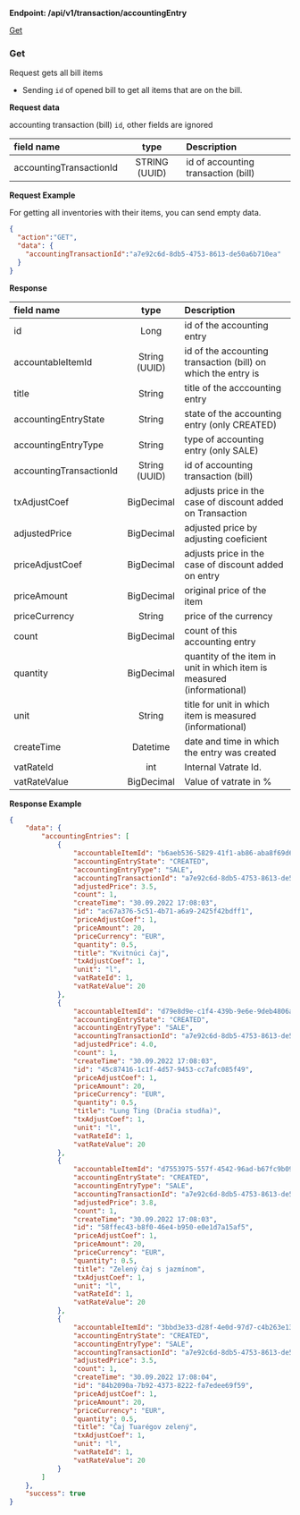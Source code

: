 **Endpoint: /api/v1/transaction/accountingEntry**

[Get](#GET)

### Get

Request gets all bill items

* Sending `id` of opened bill to get all items that are on the bill.

**Request data**

accounting transaction (bill) `id`, other fields are ignored

| field name              |     type      | Description                         |
| :---------------------- | :-----------: | :---------------------------------- |
| accountingTransactionId | STRING (UUID) | id of accounting transaction (bill) |

**Request Example**

For getting all inventories with their items, you can send empty data.

```json
{
  "action":"GET",
  "data": {
    "accountingTransactionId":"a7e92c6d-8db5-4753-8613-de50a6b710ea"
  }
}
```



**Response**

| field name              |     type      | Description                                                  |
| :---------------------- | :-----------: | :----------------------------------------------------------- |
| id                      |     Long      | id of the accounting entry                                   |
| accountableItemId       | String (UUID) | id of the accounting transaction (bill) on which the entry is |
| title                   |    String     | title of the acccounting entry                               |
| accountingEntryState    |    String     | state of the accounting entry (only CREATED)                 |
| accountingEntryType     |    String     | type of accounting entry (only SALE)                         |
| accountingTransactionId | String (UUID) | id of accounting transaction (bill)                          |
| txAdjustCoef            |  BigDecimal   | adjusts price in the case of discount added on Transaction   |
| adjustedPrice           |  BigDecimal   | adjusted price by adjusting coeficient                       |
| priceAdjustCoef         |  BigDecimal   | adjusts price in the case of discount added on entry         |
| priceAmount             |  BigDecimal   | original price of the item                                   |
| priceCurrency           |    String     | price of the currency                                        |
| count                   |  BigDecimal   | count of this accounting entry                               |
| quantity                |  BigDecimal   | quantity of the item in unit in which item is measured (informational) |
| unit                    |    String     | title for unit in which item is measured (informational)     |
| createTime              |   Datetime    | date and time in which the entry was created                 |
| vatRateId               |      int      | Internal Vatrate Id.                                         |
| vatRateValue            |  BigDecimal   | Value of vatrate in %                                        |



**Response Example**

```json
{
    "data": {
        "accountingEntries": [
            {
                "accountableItemId": "b6aeb536-5829-41f1-ab86-aba8f69d614b",
                "accountingEntryState": "CREATED",
                "accountingEntryType": "SALE",
                "accountingTransactionId": "a7e92c6d-8db5-4753-8613-de50a6b710ea",
                "adjustedPrice": 3.5,
                "count": 1,
                "createTime": "30.09.2022 17:08:03",
                "id": "ac67a376-5c51-4b71-a6a9-2425f42bdff1",
                "priceAdjustCoef": 1,
                "priceAmount": 20,
                "priceCurrency": "EUR",
                "quantity": 0.5,
                "title": "Kvitnúci čaj",
                "txAdjustCoef": 1,
                "unit": "l",
                "vatRateId": 1,
                "vatRateValue": 20
            },
            {
                "accountableItemId": "d79e8d9e-c1f4-439b-9e6e-9deb4806a7a6",
                "accountingEntryState": "CREATED",
                "accountingEntryType": "SALE",
                "accountingTransactionId": "a7e92c6d-8db5-4753-8613-de50a6b710ea",
                "adjustedPrice": 4.0,
                "count": 1,
                "createTime": "30.09.2022 17:08:03",
                "id": "45c87416-1c1f-4d57-9453-cc7afc085f49",
                "priceAdjustCoef": 1,
                "priceAmount": 20,
                "priceCurrency": "EUR",
                "quantity": 0.5,
                "title": "Lung Ťing (Dračia studňa)",
                "txAdjustCoef": 1,
                "unit": "l",
                "vatRateId": 1,
                "vatRateValue": 20
            },
            {
                "accountableItemId": "d7553975-557f-4542-96ad-b67fc9b09b2a",
                "accountingEntryState": "CREATED",
                "accountingEntryType": "SALE",
                "accountingTransactionId": "a7e92c6d-8db5-4753-8613-de50a6b710ea",
                "adjustedPrice": 3.8,
                "count": 1,
                "createTime": "30.09.2022 17:08:03",
                "id": "58ffec43-b8f0-46e4-b950-e0e1d7a15af5",
                "priceAdjustCoef": 1,
                "priceAmount": 20,
                "priceCurrency": "EUR",
                "quantity": 0.5,
                "title": "Zelený čaj s jazmínom",
                "txAdjustCoef": 1,
                "unit": "l",
                "vatRateId": 1,
                "vatRateValue": 20
            },
            {
                "accountableItemId": "3bbd3e33-d28f-4e0d-97d7-c4b263e135c3",
                "accountingEntryState": "CREATED",
                "accountingEntryType": "SALE",
                "accountingTransactionId": "a7e92c6d-8db5-4753-8613-de50a6b710ea",
                "adjustedPrice": 3.5,
                "count": 1,
                "createTime": "30.09.2022 17:08:04",
                "id": "84b2090a-7b92-4373-8222-fa7edee69f59",
                "priceAdjustCoef": 1,
                "priceAmount": 20,
                "priceCurrency": "EUR",
                "quantity": 0.5,
                "title": "Čaj Tuarégov zelený",
                "txAdjustCoef": 1,
                "unit": "l",
                "vatRateId": 1,
                "vatRateValue": 20
            }
        ]
    },
    "success": true
}
```

